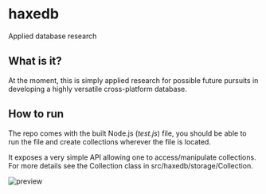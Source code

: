 # haxedb
Applied database research

## What is it?
At the moment, this is simply applied research for possible future pursuits in developing a highly versatile cross-platform database.


## How to run
The repo comes with the built Node.js (_test.js_) file, you should be able to run the file and create collections wherever the file is located.

It exposes a very simple API allowing one to access/manipulate collections. For more details see the Collection class in src/haxedb/storage/Collection.

![preview](https://i.ibb.co/MgK3Wb8/image.png)
